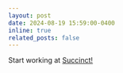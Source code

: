 ```yaml
---
layout: post
date: 2024-08-19 15:59:00-0400
inline: true
related_posts: false
---
```


Start working at [Succinct!](https://succinct.xyz)
